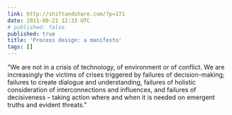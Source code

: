 ```yaml
---
link: http://shiftandshare.com/?p=171
date: 2011-08-21 12:33 UTC
# published: false
published: true
title: 'Process design: a manifesto'
tags: []
---
```


"We are not in a crisis of technology, of environment or of conflict. We are increasingly the victims of crises triggered by failures of decision-making; failures to create dialogue and understanding, failures of holistic consideration of interconnections and influences, and failures of decisiveness – taking action where and when it is needed on emergent truths and evident threats."
